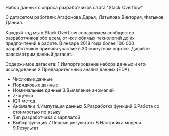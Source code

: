 Набор данных с опроса разработчиков сайта "Stack Overflow"

С датасетом работали: Агафонова Дарья, Латыпова Виктория, Фатыков Даниил.

Каждый год мы в Stack Overflow спрашиваем сообщество разработчиков обо всем, от их любимых технологий до их предпочтений в работе. В январе 2018 года более 100 000 разработчиков приняли участие в 30-минутном опросе. Давайте раассмотрим данный датасет.

Содержимое датасета:
1.Импортирование набора данных и его исследование
2.Предварительный анализ данных (EDA)
  - Числовые данные
  - Порядковые данные
  - Номинальные данные
3.Выявление аномалий
  - Z-оценка
  - IQR метод
  - Аномалии
4.Импутация данных
5.Разработка функций
6.Работа со стоимостью по языку
  - Тип разработчика с зарплатой
  - Выбор функций
7.Первые результаты
8.Настройка модели
9.Результат

